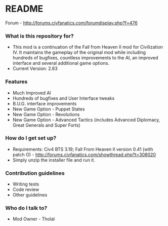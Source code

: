 # README #
Forum - http://forums.civfanatics.com/forumdisplay.php?f=476

### What is this repository for? ###

* This mod is a continuation of the Fall from Heaven II mod for Civilization IV. It maintains the gameplay of the original mod while including hundreds of bugfixes, countless improvements to the AI, an improved interface and several additional game options.
* Current Version: 2.63

### Features ###
* Much Improved AI
* Hundreds of bugfixes and User Interface tweaks
* B.U.G. interface improvements
* New Game Option - Puppet States
* New Game Option - Revolutions
* New Game Option - Advanced Tactics (includes Advanced Diplomacy, Great Generals and Super Forts)

### How do I get set up? ###

* Requirements: Civ4 BTS 3.19; Fall From Heaven II version 0.41 (with patch O) - http://forums.civfanatics.com/showthread.php?t=308020
* Simply unzip the installer file and run it.

### Contribution guidelines ###

* Writing tests
* Code review
* Other guidelines

### Who do I talk to? ###

* Mod Owner - Tholal